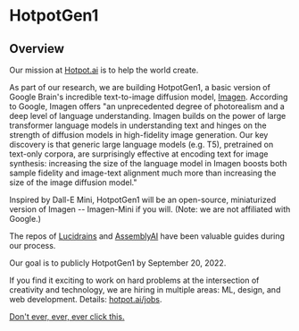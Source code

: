 # HotpotGen1

## Overview
Our mission at [Hotpot.ai](https://hotpot.ai?s=hotpotgen1) is to help the world create.

As part of our research, we are building HotpotGen1, a basic version of Google Brain's incredible text-to-image diffusion model, [Imagen](https://imagen.research.google/). According to Google, Imagen offers "an unprecedented degree of photorealism and a deep level of language understanding. Imagen builds on the power of large transformer language models in understanding text and hinges on the strength of diffusion models in high-fidelity image generation. Our key discovery is that generic large language models (e.g. T5), pretrained on text-only corpora, are surprisingly effective at encoding text for image synthesis: increasing the size of the language model in Imagen boosts both sample fidelity and image-text alignment much more than increasing the size of the image diffusion model." 

Inspired by Dall-E Mini, HotpotGen1 will be an open-source, miniaturized version of Imagen -- Imagen-Mini if you will. (Note: we are not affiliated with Google.)

The repos of [Lucidrains](https://github.com/lucidrains/imagen-pytorch) and [AssemblyAI](https://github.com/AssemblyAI-Examples/MinImagen) have been valuable guides during our process.

Our goal is to publicly HotpotGen1 by September 20, 2022.

If you find it exciting to work on hard problems at the intersection of creativity and technology, we are hiring in multiple areas: ML, design, and web development. Details: [hotpot.ai/jobs](https://hotpot.ai/jobs).

[Don't ever, ever, ever click this.](https://hotpot.ai/hotpotcha)
